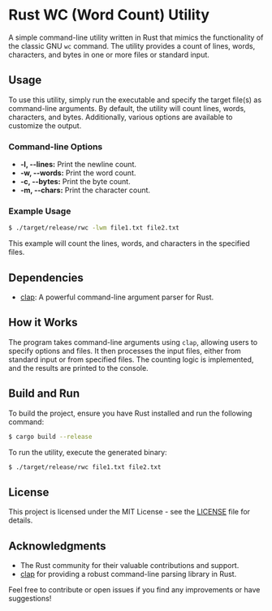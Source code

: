 # Rust WC (Word Count) Utility

A simple command-line utility written in Rust that mimics the functionality of the classic GNU `wc` command. The utility provides a count of lines, words, characters, and bytes in one or more files or standard input.

## Usage
To use this utility, simply run the executable and specify the target file(s) as command-line arguments. By default, the utility will count lines, words, characters, and bytes. Additionally, various options are available to customize the output.

### Command-line Options
- **-l, --lines:** Print the newline count.
- **-w, --words:** Print the word count.
- **-c, --bytes:** Print the byte count.
- **-m, --chars:** Print the character count.

### Example Usage
```bash
$ ./target/release/rwc -lwm file1.txt file2.txt
```

This example will count the lines, words, and characters in the specified files.

## Dependencies

- [clap](https://docs.rs/clap): A powerful command-line argument parser for Rust.

## How it Works

The program takes command-line arguments using `clap`, allowing users to specify options and files. It then processes the input files, either from standard input or from specified files. The counting logic is implemented, and the results are printed to the console.

## Build and Run

To build the project, ensure you have Rust installed and run the following command:

```bash
$ cargo build --release
```

To run the utility, execute the generated binary:

```bash
$ ./target/release/rwc file1.txt file2.txt
```

## License

This project is licensed under the MIT License - see the [LICENSE](LICENSE.md) file for details.

## Acknowledgments

- The Rust community for their valuable contributions and support.
- [clap](https://docs.rs/clap) for providing a robust command-line parsing library in Rust.

Feel free to contribute or open issues if you find any improvements or have suggestions!